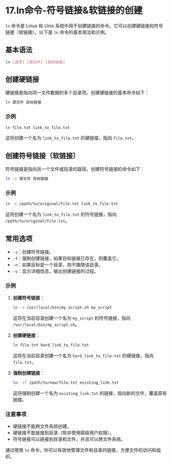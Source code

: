 # 17.ln命令-符号链接&软链接的创建

`ln` 命令是 Linux 和 Unix 系统中用于创建链接的命令。它可以创建硬链接和符号链接（软链接）。以下是 `ln` 命令的基本用法和示例。

## 基本语法

```bash
ln [选项] [源文件] [目标链接]
```

## 创建硬链接

硬链接是指向同一文件数据的多个目录项。创建硬链接的基本命令如下：

```bash
ln 源文件 目标链接
```

### 示例

```bash
ln file.txt link_to_file.txt
```

这将创建一个名为 `link_to_file.txt` 的硬链接，指向 `file.txt`。

## 创建符号链接（软链接）

符号链接是指向另一个文件或目录的路径。创建符号链接的命令如下：

```bash
ln -s 源文件 目标链接
```

### 示例

```bash
ln -s /path/to/original/file.txt link_to_file.txt
```

这将创建一个名为 `link_to_file.txt` 的符号链接，指向 `/path/to/original/file.txt`。

## 常用选项

- `-s`：创建符号链接。
- `-f`：强制创建链接，如果目标链接已存在，则覆盖它。
- `-n`：如果目标是一个目录，则不跟随该目录。
- `-v`：显示详细信息，输出创建链接的过程。

### 示例

1. **创建符号链接**：

   ```bash
   ln -s /usr/local/bin/my_script.sh my_script
   ```

   这将在当前目录创建一个名为 `my_script` 的符号链接，指向 `/usr/local/bin/my_script.sh`。

2. **创建硬链接**：

   ```bash
   ln file.txt hard_link_to_file.txt
   ```

   这将在当前目录创建一个名为 `hard_link_to_file.txt` 的硬链接，指向 `file.txt`。

3. **强制创建链接**：

   ```bash
   ln -sf /path/to/new/file.txt existing_link.txt
   ```

   这将强制创建一个名为 `existing_link.txt` 的链接，指向新的文件，覆盖原有链接。

### 注意事项

- 硬链接不能跨文件系统创建。
- 硬链接不能链接到目录（除非使用超级用户权限）。
- 符号链接可以链接到目录和文件，并且可以跨文件系统。

通过使用 `ln` 命令，你可以有效地管理文件和目录的链接，方便文件的访问和组织。